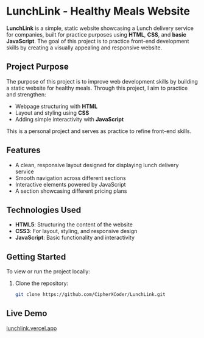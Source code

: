 # LunchLink - Healthy Meals Website

**LunchLink** is a simple, static website showcasing a Lunch delivery service for companies, built for practice purposes using **HTML**, **CSS**, and **basic JavaScript**. The goal of this project is to practice front-end development skills by creating a visually appealing and responsive website.

## Project Purpose

The purpose of this project is to improve web development skills by building a static website for healthy meals. Through this project, I aim to practice and strengthen:

- Webpage structuring with **HTML**
- Layout and styling using **CSS**
- Adding simple interactivity with **JavaScript**

This is a personal project and serves as practice to refine front-end skills.

## Features

- A clean, responsive layout designed for displaying lunch delivery service
- Smooth navigation across different sections
- Interactive elements powered by JavaScript
- A section showcasing different pricing plans

## Technologies Used

- **HTML5**: Structuring the content of the website
- **CSS3**: For layout, styling, and responsive design
- **JavaScript**: Basic functionality and interactivity

## Getting Started

To view or run the project locally:

1. Clone the repository:

   ```bash
   git clone https://github.com/CipherXCoder/LunchLink.git
   ```

## Live Demo

[lunchlink.vercel.app]((https://lunchlink.vercel.app/))
